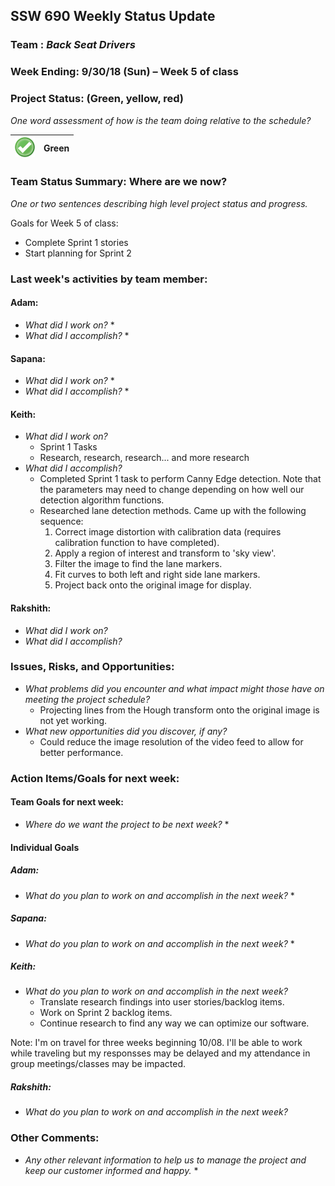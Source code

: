 ## SSW 690 Weekly Status Update 

### Team : _Back Seat Drivers_

### Week Ending: 9/30/18 (Sun) – Week 5 of class

### Project Status: (Green, yellow, red)

_One word assessment of how is the team doing relative to the schedule?_

| ![Green](https://github.com/Scarabyte/SSW690-Project/blob/master/docs/StatusUpdates/status_green.png?raw=true) | Green  |
| ----------- |:-----------:|

### Team Status Summary: Where are we now?

_One or two sentences describing high level project status and progress._

Goals for Week 5 of class:
* Complete Sprint 1 stories
* Start planning for Sprint 2

### Last week&#39;s activities by team member:

#### Adam:

* _What did I work on?_
  * 
* _What did I accomplish?_
  * 

#### Sapana:

* _What did I work on?_
  * 
* _What did I accomplish?_
  * 

#### Keith:

* _What did I work on?_
  * Sprint 1 Tasks
  * Research, research, research... and more research
* _What did I accomplish?_
  * Completed Sprint 1 task to perform Canny Edge detection. Note that the parameters may need to change depending on how well our detection algorithm functions.
  * Researched lane detection methods. Came up with the following sequence:
    1. Correct image distortion with calibration data (requires calibration function to have completed).
    2. Apply a region of interest and transform to 'sky view'.
    3. Filter the image to find the lane markers.
    4. Fit curves to both left and right side lane markers.
    5. Project back onto the original image for display.

#### Rakshith:

* _What did I work on?_
* _What did I accomplish?_


### Issues, Risks, and Opportunities:

* _What problems did you encounter and what impact might those have on meeting the project schedule?_
  * Projecting lines from the Hough transform onto the original image is not yet working.
* _What new opportunities did you discover, if any?_
  * Could reduce the image resolution of the video feed to allow for better performance.

### Action Items/Goals for next week:

#### Team Goals for next week:

* _Where do we want the project to be next week?_
  * 

#### Individual Goals

##### Adam:

* _What do you plan to work on and accomplish in the next week?_
  * 

##### Sapana:

* _What do you plan to work on and accomplish in the next week?_
  * 

##### Keith:

* _What do you plan to work on and accomplish in the next week?_
  * Translate research findings into user stories/backlog items.
  * Work on Sprint 2 backlog items.
  * Continue research to find any way we can optimize our software.
  
Note: I'm on travel for three weeks beginning 10/08. I'll be able to work while traveling but my responsses may be delayed and my attendance in group meetings/classes may be impacted.

##### Rakshith:

* _What do you plan to work on and accomplish in the next week?_

### Other Comments:

* _Any other relevant information to help us to manage the project and keep our customer informed and happy._
  * 
